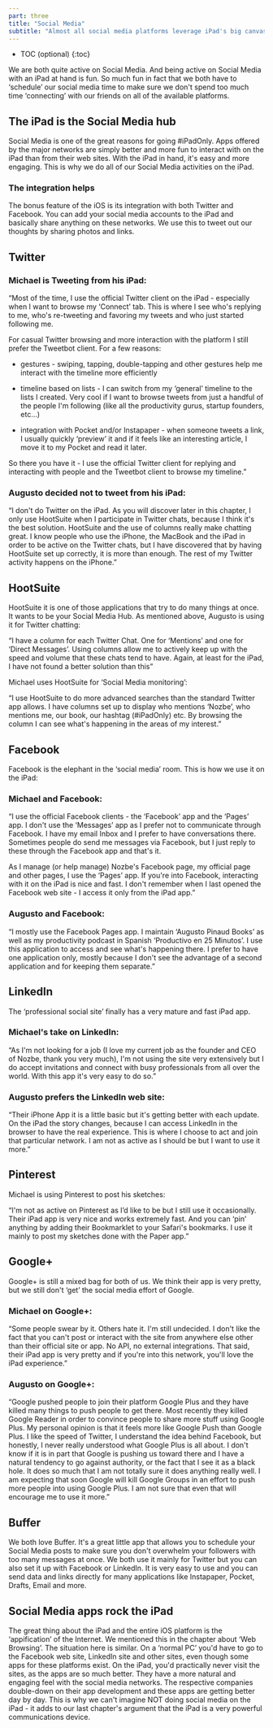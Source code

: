 ```yaml
---
part: three
title: "Social Media"
subtitle: "Almost all social media platforms leverage iPad's big canvas."
---
```


* TOC (optional)
{:toc}

We are both quite active on Social Media. And being active on Social Media with an iPad at hand is fun. So much fun in fact that we both have to ‘schedule’ our social media time to make sure we don't spend too much time ‘connecting’ with our friends on all of the available platforms.

## The iPad is the Social Media hub

Social Media is one of the great reasons for going #iPadOnly. Apps offered by the major networks are simply better and more fun to interact with on the iPad than from their web sites. With the iPad in hand, it's easy and more engaging. This is why we do all of our Social Media activities on the iPad.

### The integration helps

The bonus feature of the iOS is its integration with both Twitter and Facebook. You can add your social media accounts to the iPad and basically share anything on these networks. We use this to tweet out our thoughts by sharing photos and links.

## Twitter

### Michael is Tweeting from his iPad:

“Most of the time, I use the official Twitter client on the iPad - especially when I want to browse my ‘Connect’ tab. This is where I see who's replying to me, who's re-tweeting and favoring my tweets and who just started following me.

For casual Twitter browsing and more interaction with the platform I still prefer the Tweetbot client. For a few reasons:

- gestures - swiping, tapping, double-tapping and other gestures help me interact with the timeline more efficiently

- timeline based on lists - I can switch from my ‘general’ timeline to the lists I created. Very cool if I want to browse tweets from just a handful of the people I'm following (like all the productivity gurus, startup founders, etc...)

- integration with Pocket and/or Instapaper - when someone tweets a link, I usually quickly ‘preview’ it and if it feels like an interesting article, I move it to my Pocket and read it later.

So there you have it - I use the official Twitter client for replying and interacting with people and the Tweetbot client to browse my timeline.”

### Augusto decided not to tweet from his iPad:

“I don't do Twitter on the iPad. As you will discover later in this chapter, I only use HootSuite when I participate in Twitter chats, because I think it's the best solution. HootSuite and the use of columns really make chatting great. I know people who use the iPhone, the MacBook and the iPad in order to be active on the Twitter chats, but I have discovered that by having HootSuite set up correctly, it is more than enough. The rest of my Twitter activity happens on the iPhone.”

## HootSuite

HootSuite it is one of those applications that try to do many things at once. It wants to be your Social Media Hub. As mentioned above, Augusto is using it for Twitter chatting:

“I have a column for each Twitter Chat. One for ‘Mentions’ and one for ‘Direct Messages’. Using columns allow me to actively keep up with the speed and volume that these chats tend to have. Again, at least for the iPad, I have not found a better solution than this”

Michael uses HootSuite for ‘Social Media monitoring’:

“I use HootSuite to do more advanced searches than the standard Twitter app allows. I have columns set up to display  who mentions ‘Nozbe’, who mentions me, our book, our hashtag (#iPadOnly) etc. By browsing the column I can see what's happening in the areas of my interest.”

## Facebook

Facebook is the elephant in the ‘social media’ room. This is how we use it on the iPad:

### Michael and Facebook:

“I use the official Facebook clients - the ‘Facebook’ app and the ‘Pages’ app. I don't use the ‘Messages’ app as I prefer not to communicate through Facebook. I have my email Inbox and I prefer to have conversations there. Sometimes people do send me messages via Facebook, but I just reply to these through the Facebook app and that's it.

As I manage (or help manage) Nozbe's Facebook page, my official page and other pages, I use the ‘Pages’ app. If you're into Facebook, interacting with it on the iPad is nice and fast. I don't remember when I last opened the Facebook web site - I access it only from the iPad app.”

### Augusto and Facebook:

“I mostly use the Facebook Pages app. I maintain ‘Augusto Pinaud Books’ as well as my productivity podcast in Spanish ‘Productivo en 25 Minutos’. I use this application to access and see what's happening there. I prefer to have one application only, mostly because I don't see the advantage of a second application and for keeping them separate.”

## LinkedIn

The ‘professional social site’ finally has a very mature and fast iPad app.

### Michael's take on LinkedIn:

“As I'm not looking for a job (I love my current job as the founder and CEO of Nozbe, thank you very much), I'm not using the site very extensively but I do accept invitations and connect with busy professionals from all over the world. With this app it's very easy to do so.”

### Augusto prefers the LinkedIn web site:

“Their iPhone App it is a little basic but it's getting better with each update. On the iPad the story changes, because I can access LinkedIn in the browser to have the real experience. This is where I choose to act and join that particular network. I am not as active as I should be but I want to use it more.”

## Pinterest

Michael is using Pinterest to post his sketches:

“I'm not as active on Pinterest as I’d like to be but I still use it occasionally.  Their iPad app is very nice and works extremely fast. And you can ‘pin’ anything by adding their Bookmarklet to your Safari's bookmarks. I use it mainly to post my sketches done with the Paper app.”

## Google+

Google+ is still a mixed bag for both of us. We think their app is very pretty, but we still don't ‘get’ the social media effort of Google.

### Michael on Google+:

“Some people swear by it. Others hate it. I'm still undecided. I don't like the fact that you can't post or interact with the site from anywhere else other than their official site or app. No API, no external integrations. That said, their iPad app is very pretty and if you're into this network, you'll love the iPad experience.”

### Augusto on Google+:

“Google pushed people to join their platform Google Plus and they have killed many things to push people to get there. Most recently they killed Google Reader in order to convince people to share more stuff using Google Plus. My personal opinion is that it feels more like Google Push than Google Plus. I like the speed of Twitter, I understand the idea behind Facebook, but honestly, I never really understood what Google Plus is all about. I don't know if it is in part that Google is pushing us toward there and I have a natural tendency to go against authority, or the fact that I see it as a black hole. It does so much that I am not totally sure it does anything really well. I am expecting that soon Google will kill Google Groups in an effort to push more people into using Google Plus. I am not sure that even that will encourage me to use it more.”

## Buffer

We both love Buffer. It's a great little app that allows you to schedule your Social Media posts to make sure you don't overwhelm your followers with too many messages at once. We both use it mainly for Twitter but you can also set it up with Facebook or LinkedIn. It is very easy to use and you can send data and links directly for many applications like Instapaper, Pocket, Drafts, Email and more.

## Social Media apps rock the iPad

The great thing about the iPad and the entire iOS platform is the ‘appification’ of the Internet. We mentioned this in the chapter about ‘Web Browsing’. The situation here is similar. On a ‘normal PC’ you'd have to go to the Facebook web site, LinkedIn site and other sites, even though some apps for these platforms exist. On the iPad, you'd practically never visit the sites, as the apps are so much better. They have a more natural and engaging feel with the social media networks. The respective companies double-down on their app development and these apps are getting better day by day. This is why we can't imagine NOT doing social media on the iPad - it adds to our last chapter's argument that the iPad is a very powerful communications device.
